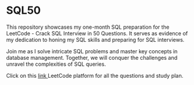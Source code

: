 # SQL50
This repository showcases my one-month SQL preparation for the LeetCode - Crack SQL Interview in 50 Questions. It serves as evidence of my dedication to honing my SQL skills and preparing for SQL interviews. 

Join me as I solve intricate SQL problems and master key concepts in database management. Together, we will conquer the challenges and unravel the complexities of SQL queries.

Click on this <a href = "https://leetcode.com/studyplan/top-sql-50/" > link </a> LeetCode platform for all the questions and study plan. 
